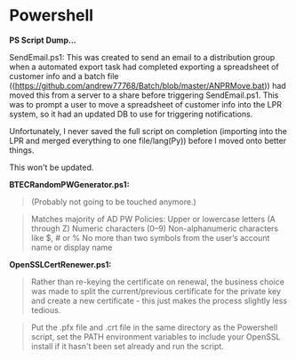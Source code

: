 # Powershell
**PS Script Dump...**

SendEmail.ps1:
This was created to send an email to a distribution group when a automated export task had completed exporting a spreadsheet of customer info and a batch file ((https://github.com/andrew77768/Batch/blob/master/ANPRMove.bat)) had moved this from a server to a share before triggering SendEmail.ps1. This was to prompt a user to move a spreadsheet of customer info into the LPR system, so it had an updated DB to use for triggering notifications.

Unfortunately, I never saved the full script on completion (importing into the LPR and merged everything to one file/lang(Py)) before I moved onto better things.

This won't be updated.



**BTECRandomPWGenerator.ps1:**
>(Probably not going to be touched anymore.)

>Matches majority of AD PW Policies:
>Upper or lowercase letters (A through Z)
>Numeric characters (0–9)
>Non-alphanumeric characters like $, # or %
>No more than two symbols from the user’s account name or display name



**OpenSSLCertRenewer.ps1:**
>Rather than re-keying the certificate on renewal, the business choice was made to split the current/previous certificate for the private key and create a new certificate - this just makes the process slightly less tedious.

>Put the .pfx file and .crt file in the same directory as the Powershell script, set the PATH environment variables to include your OpenSSL install if it hasn't been set already and run the script.
